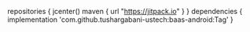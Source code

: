 repositories { 
    jcenter()
    maven { url "https://jitpack.io" }
}
dependencies {
    implementation 'com.github.tushargabani-ustech:baas-android:Tag'
}